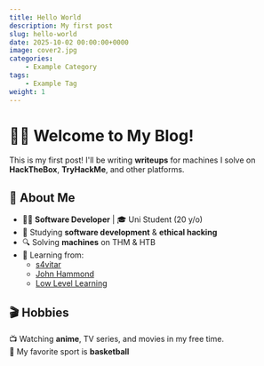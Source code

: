 ```yaml
---
title: Hello World
description: My first post
slug: hello-world
date: 2025-10-02 00:00:00+0000
image: cover2.jpg
categories:
    - Example Category
tags:
    - Example Tag
weight: 1
---
```


# 🏴‍☠️ Welcome to My Blog!  
This is my first post! I'll be writing **writeups** for machines I solve on **HackTheBox**, **TryHackMe**, and other platforms.  

## 🧐 About Me  
- 👨‍💻 **Software Developer** | 🎓 Uni Student (20 y/o)  
- 📖 Studying **software development** & **ethical hacking**  
- 🔍 Solving  **machines** on THM & HTB  
- 🎥 Learning from:
  - [s4vitar](https://www.youtube.com/c/S4vitar)
  - [John Hammond](https://www.youtube.com/c/JohnHammond010)  
  - [Low Level Learning](https://www.youtube.com/@LowLevelTV)  

## 🎬 Hobbies  
📺 Watching **anime**, TV series, and movies in my free time.  
🏀 My favorite sport is **basketball**

